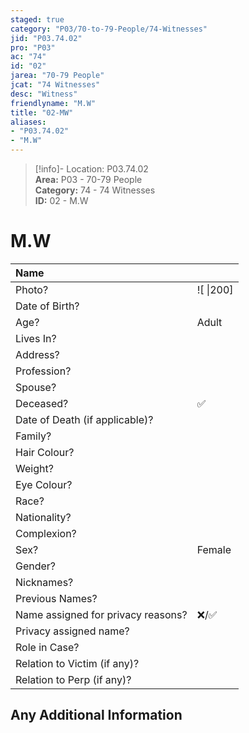 ```yaml
---  
staged: true  
category: "P03/70-to-79-People/74-Witnesses"  
jid: "P03.74.02"  
pro: "P03"  
ac: "74"  
id: "02"  
jarea: "70-79 People"  
jcat: "74 Witnesses"  
desc: "Witness"  
friendlyname: "M.W"  
title: "02-MW"  
aliases:   
- "P03.74.02"  
- "M.W"  
---  
```

>[!info]- Location: P03.74.02  
>**Area:** P03 - 70-79 People  
>**Category:** 74 - 74 Witnesses  
>**ID:** 02 - M.W  
  
# M.W  
  
| Name                               |            |  
|:---------------------------------- |:---------- |  
| Photo?                             | ![  \|200] |  
| Date of Birth?                     |            |  
| Age?                               |  Adult          |  
| Lives In?                          |            |  
| Address?                           |            |  
| Profession?                        |            |  
| Spouse?                            |            |  
| Deceased?                          | ✅      |  
| Date of Death (if applicable)?     |            |  
| Family?                            |            |  
| Hair Colour?                       |            |  
| Weight?                            |            |  
| Eye Colour?                        |            |  
| Race?                              |            |  
| Nationality?                       |            |  
| Complexion?                        |            |  
| Sex?                               | Female           |  
| Gender?                                   |            |  
| Nicknames?                         |            |  
| Previous Names?                    |            |  
| Name assigned for privacy reasons? | ❌/✅      |  
| Privacy assigned name?             |            |  
| Role in Case?                      |            |  
| Relation to Victim (if any)?       |            |  
| Relation to Perp (if any)?         |            |  
  
## Any Additional Information